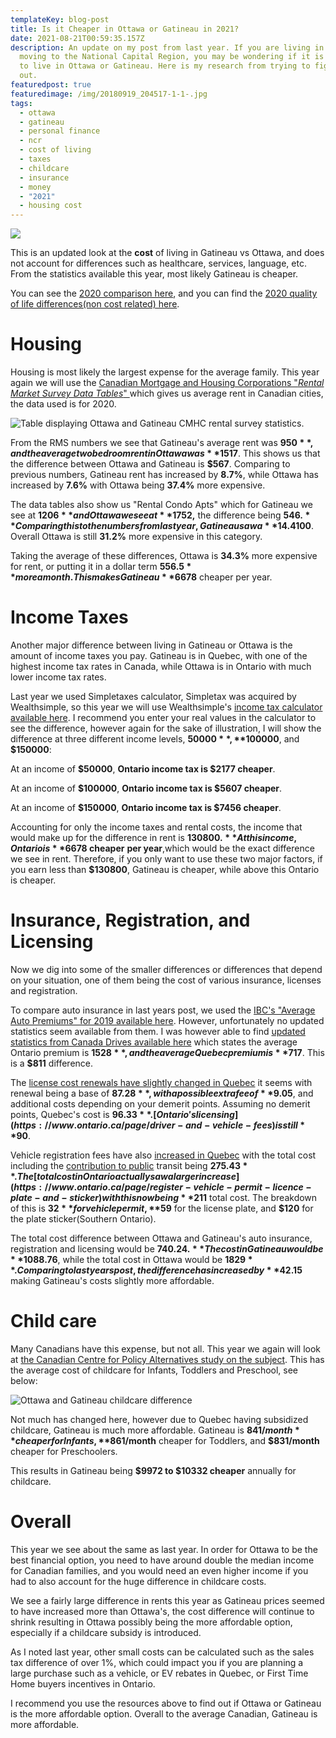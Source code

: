 ```yaml
---
templateKey: blog-post
title: Is it Cheaper in Ottawa or Gatineau in 2021?
date: 2021-08-21T00:59:35.157Z
description: An update on my post from last year. If you are living in the, or
  moving to the National Capital Region, you may be wondering if it is cheaper
  to live in Ottawa or Gatineau. Here is my research from trying to figure this
  out.
featuredpost: true
featuredimage: /img/20180919_204517-1-1-.jpg
tags:
  - ottawa
  - gatineau
  - personal finance
  - ncr
  - cost of living
  - taxes
  - childcare
  - insurance
  - money
  - "2021"
  - housing cost
---
```

![](/img/20180919_204517-1-1-.jpg)

This is an updated look at the **cost** of living in Gatineau vs Ottawa, and does not account for differences such as healthcare, services, language, etc. From the statistics available this year, most likely Gatineau is cheaper.

You can see the [2020 comparison here](https://calvinwilliams.ca/blog/2020-09-12-is-it-cheaper-in-ottawa-or-gatineau/), and you can find the [2020 quality of life differences(non cost related) here](https://calvinwilliams.ca/blog/2021-03-19-gatineau-vs-ottawa-quality-of-life/). 

# Housing

Housing is most likely the largest expense for the average family. This year again we will use the [Canadian Mortgage and Housing Corporations "*Rental Market Survey Data Tables*" ](https://www.cmhc-schl.gc.ca/en/professionals/housing-markets-data-and-research/housing-data/data-tables/rental-market/rental-market-report-data-tables)which gives us average rent in Canadian cities, the data used is for 2020.

![Table displaying Ottawa and Gatineau CMHC rental survey statistics.](/img/ottawagatineaucmhcstats.jpg "Table displaying Ottawa and Gatineau CMHC rental survey statistics.")

From the RMS numbers we see that Gatineau's average rent was **$950**, and the average two bedroom rent in Ottawa was **$1517**. This shows us that the difference between Ottawa and Gatineau is **$567**. Comparing to previous numbers, Gatineau rent has increased by **8.7%**, while Ottawa has increased by **7.6%** with Ottawa being **37.4%** more expensive.

The data tables also show us "Rental Condo Apts" which for Gatineau  we see at **$1206** and Ottawa we see at **$1752,** the difference being **$546.** Comparing this to the numbers from last year, Gatineau saw a **14.4%** increase, while Ottawa saw a mere **1.86%** increase resulting in the difference being narrowed by over **$100**. Overall Ottawa is still **31.2%** more expensive in this category.

Taking the average of these differences, Ottawa is **34.3%** more expensive for rent, or putting it in a dollar term **$556.5** more a month. This makes Gatineau **$6678** cheaper per year.

# Income Taxes

Another major difference between living in Gatineau or Ottawa is the amount of income taxes you pay. Gatineau is in Quebec, with one of the highest income tax rates in Canada, while Ottawa is in Ontario with much lower income tax rates.

Last year we used Simpletaxes calculator, Simpletax was acquired by Wealthsimple, so this year we will use Wealthsimple's [income tax calculator available here](https://www.wealthsimple.com/en-ca/tool/tax-calculator/). I recommend you enter your real values in the calculator to see the difference, however again for the sake of illustration, I will show the difference at three different income levels, **$50000**, **$100000**, and **$150000**:

At an income of **$50000**, **Ontario income tax is $2177 cheaper**.

At an income of **$100000**, **Ontario income tax is $5607 cheaper**.

At an income of **$150000**, **Ontario income tax is $7456 cheaper**.

Accounting for only the income taxes and rental costs, the income that would make up for the difference in rent is **$130800.** At this income, Ontario is **$6678 cheaper** **per year**,which would be the exact difference we see in rent. Therefore, if you only want to use these two major factors, if you earn less than **$130800**, Gatineau is cheaper, while above this Ontario is cheaper.

# Insurance, Registration, and Licensing

Now we dig into some of the smaller differences or differences that depend on your situation, one of them being the cost of various insurance, licenses and registration. 

To compare auto insurance in last years post, we used the [IBC's "Average Auto Premiums" for 2019 available here](http://www.ibc.ca/bc/resources/media-centre/media-releases/bc-drivers-continue-to-pay-the-highest-auto-insurance-premiums-in-canada). However, unfortunately no updated statistics seem available from them. I was however able to find [updated statistics from Canada Drives available here](https://www.canadadrives.ca/blog/news/car-insurance-across-canada-whats-the-difference#Ontario) which states the average Ontario premium is **$1528**, and the average Quebec premium is **$717**. This is a **$811** difference.

The [license cost renewals have slightly changed in Quebec](https://saaq.gouv.qc.ca/en/saaq/rates-fines/drivers-licence/cost-renewing-licence) it seems with renewal being a base of **$87.28**, with a possible extra fee of **$9.05**, and additional costs depending on your demerit points. Assuming no demerit points, Quebec's cost is **$96.33**. [Ontario's licensing](https://www.ontario.ca/page/driver-and-vehicle-fees) is still **$90**.

Vehicle registration fees have also [increased in Quebec](https://saaq.gouv.qc.ca/en/saaq/rates-fines/vehicle-registration/cost-registration-renewal/passenger-vehicles) with the total cost including the [contribution to public](https://saaq.gouv.qc.ca/en/saaq/rates-fines/vehicle-registration/cost-registration-renewal/passenger-vehicles/contribution-public-transit) transit being **$275.43**. The [total cost in Ontario actually saw a larger increase](https://www.ontario.ca/page/register-vehicle-permit-licence-plate-and-sticker) with this now being **$211** total cost. The breakdown of this is **$32** for vehicle permit, **$59** for the license plate, and **$120** for the plate sticker(Southern Ontario).

The total cost difference between Ottawa and Gatineau's auto insurance, registration and licensing would be **$740.24.** The cost in Gatineau would be **$1088.76**, while the total cost in Ottawa would be **$1829**. Comparing to last years post, the difference has increased by **$42.15** making Gatineau's costs slightly more affordable.

# Child care

Many Canadians have this expense, but not all. This year we again will look at [the Canadian Centre for Policy Alternatives study on the subject](https://www.policyalternatives.ca/newsroom/news-releases/high-child-care-fees-persist-canada-right-government-action-can-lower-parent). This has the average cost of childcare for Infants, Toddlers and Preschool, see below:

![Ottawa and Gatineau childcare difference](/img/childcaredifference.jpg "Ottawa and Gatineau childcare difference.")

Not much has changed here, however due to Quebec having subsidized childcare, Gatineau is much more affordable. Gatineau is **$841/month** cheaper for Infants, **$861/month** cheaper for Toddlers, and **$831/month** cheaper for Preschoolers. 

This results in Gatineau being **$9972 to $10332 cheaper** annually for childcare.

# Overall

This year we see about the same as last year. In order for Ottawa to be the best financial option, you need to have around double the median income for Canadian families, and you would need an even higher income if you had to also account for the huge difference in childcare costs.

We see a fairly large difference in rents this year as Gatineau prices seemed to have increased more than Ottawa's, the cost difference will continue to shrink resulting in Ottawa possibly being the more affordable option, especially if a childcare subsidy is introduced. 

As I noted last year, other small costs can be calculated such as the sales tax difference of over 1%, which could impact you if you are planning a large purchase such as a vehicle, or EV rebates in Quebec, or First Time Home buyers incentives in Ontario. 

I recommend you use the resources above to find out if Ottawa or Gatineau is the more affordable option. Overall to the average Canadian, Gatineau is more affordable.